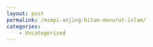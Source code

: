 ```yaml
---
layout: post
permalink: /mimpi-anjing-hitam-menurut-islam/
categories:
    - Uncategorized
---
```



